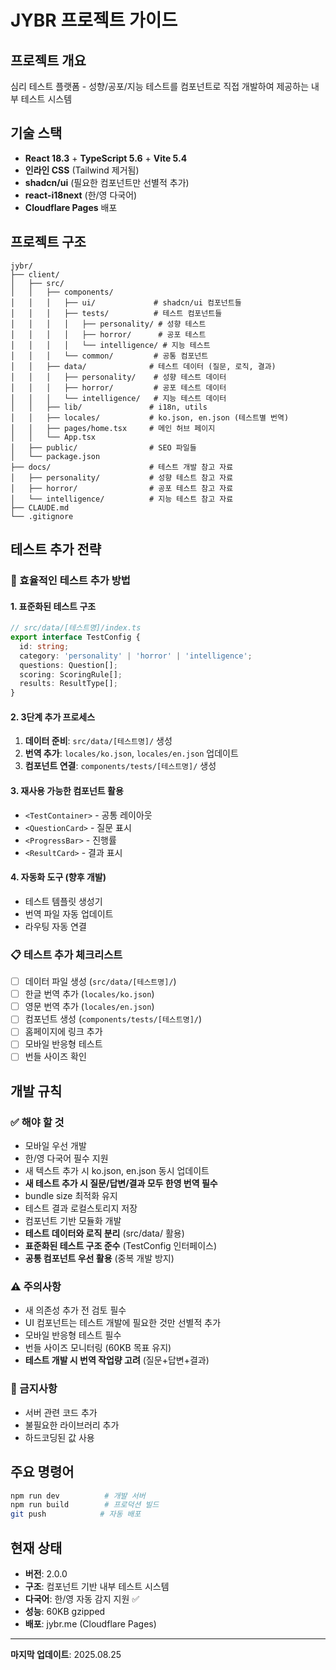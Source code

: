 # JYBR 프로젝트 가이드

## 프로젝트 개요
심리 테스트 플랫폼 - 성향/공포/지능 테스트를 컴포넌트로 직접 개발하여 제공하는 내부 테스트 시스템

## 기술 스택
- **React 18.3** + **TypeScript 5.6** + **Vite 5.4**
- **인라인 CSS** (Tailwind 제거됨)
- **shadcn/ui** (필요한 컴포넌트만 선별적 추가)
- **react-i18next** (한/영 다국어)
- **Cloudflare Pages** 배포

## 프로젝트 구조
```
jybr/
├── client/
│   ├── src/
│   │   ├── components/
│   │   │   ├── ui/             # shadcn/ui 컴포넌트들
│   │   │   ├── tests/          # 테스트 컴포넌트들
│   │   │   │   ├── personality/ # 성향 테스트
│   │   │   │   ├── horror/      # 공포 테스트
│   │   │   │   └── intelligence/ # 지능 테스트
│   │   │   └── common/         # 공통 컴포넌트
│   │   ├── data/              # 테스트 데이터 (질문, 로직, 결과)
│   │   │   ├── personality/    # 성향 테스트 데이터
│   │   │   ├── horror/         # 공포 테스트 데이터
│   │   │   └── intelligence/   # 지능 테스트 데이터
│   │   ├── lib/               # i18n, utils
│   │   ├── locales/           # ko.json, en.json (테스트별 번역)
│   │   ├── pages/home.tsx     # 메인 허브 페이지
│   │   └── App.tsx
│   ├── public/                # SEO 파일들
│   └── package.json
├── docs/                      # 테스트 개발 참고 자료
│   ├── personality/           # 성향 테스트 참고 자료
│   ├── horror/                # 공포 테스트 참고 자료
│   └── intelligence/          # 지능 테스트 참고 자료
├── CLAUDE.md
└── .gitignore
```

## 테스트 추가 전략

### 🎯 효율적인 테스트 추가 방법

#### 1. **표준화된 테스트 구조**
```typescript
// src/data/[테스트명]/index.ts
export interface TestConfig {
  id: string;
  category: 'personality' | 'horror' | 'intelligence';
  questions: Question[];
  scoring: ScoringRule[];
  results: ResultType[];
}
```

#### 2. **3단계 추가 프로세스**
1. **데이터 준비**: `src/data/[테스트명]/` 생성
2. **번역 추가**: `locales/ko.json`, `locales/en.json` 업데이트  
3. **컴포넌트 연결**: `components/tests/[테스트명]/` 생성

#### 3. **재사용 가능한 컴포넌트 활용**
- `<TestContainer>` - 공통 레이아웃
- `<QuestionCard>` - 질문 표시
- `<ProgressBar>` - 진행률
- `<ResultCard>` - 결과 표시

#### 4. **자동화 도구 (향후 개발)**
- 테스트 템플릿 생성기
- 번역 파일 자동 업데이트
- 라우팅 자동 연결

### 📋 테스트 추가 체크리스트
- [ ] 데이터 파일 생성 (`src/data/[테스트명]/`)
- [ ] 한글 번역 추가 (`locales/ko.json`)
- [ ] 영문 번역 추가 (`locales/en.json`)
- [ ] 컴포넌트 생성 (`components/tests/[테스트명]/`)
- [ ] 홈페이지에 링크 추가
- [ ] 모바일 반응형 테스트
- [ ] 번들 사이즈 확인

## 개발 규칙

### ✅ 해야 할 것
- 모바일 우선 개발
- 한/영 다국어 필수 지원
- 새 텍스트 추가 시 ko.json, en.json 동시 업데이트
- **새 테스트 추가 시 질문/답변/결과 모두 한영 번역 필수**
- bundle size 최적화 유지
- 테스트 결과 로컬스토리지 저장
- 컴포넌트 기반 모듈화 개발
- **테스트 데이터와 로직 분리** (src/data/ 활용)
- **표준화된 테스트 구조 준수** (TestConfig 인터페이스)
- **공통 컴포넌트 우선 활용** (중복 개발 방지)

### ⚠️ 주의사항
- 새 의존성 추가 전 검토 필수
- UI 컴포넌트는 테스트 개발에 필요한 것만 선별적 추가
- 모바일 반응형 테스트 필수
- 번들 사이즈 모니터링 (60KB 목표 유지)
- **테스트 개발 시 번역 작업량 고려** (질문+답변+결과)

### 🚨 금지사항
- 서버 관련 코드 추가
- 불필요한 라이브러리 추가
- 하드코딩된 값 사용

## 주요 명령어
```bash
npm run dev          # 개발 서버
npm run build        # 프로덕션 빌드
git push            # 자동 배포
```

## 현재 상태
- **버전**: 2.0.0
- **구조**: 컴포넌트 기반 내부 테스트 시스템
- **다국어**: 한/영 자동 감지 지원 ✅
- **성능**: 60KB gzipped
- **배포**: jybr.me (Cloudflare Pages)

---
**마지막 업데이트**: 2025.08.25
